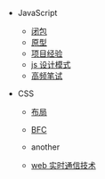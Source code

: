 - JavaScript

  - [闭包](closure.md)
  - [原型](prototype.md)
  - [项目经验](project.md)
  - [js 设计模式](stratrgy.md)
  - [高频笔试](showMeCode.md)

- CSS

  - [布局](layout.md)
  - [BFC](bfc.md)

  - another
  - [web 实时通信技术](communication.md)
